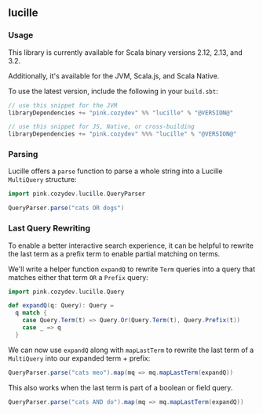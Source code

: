 ## lucille

### Usage

This library is currently available for Scala binary versions 2.12, 2.13, and 3.2.

Additionally, it's available for the JVM, Scala.js, and Scala Native.

To use the latest version, include the following in your `build.sbt`:

```scala
// use this snippet for the JVM
libraryDependencies += "pink.cozydev" %% "lucille" % "@VERSION@"

// use this snippet for JS, Native, or cross-building
libraryDependencies += "pink.cozydev" %%% "lucille" % "@VERSION@"
```

### Parsing

Lucille offers a `parse` function to parse a whole string into a Lucille `MultiQuery` structure:

```scala mdoc
import pink.cozydev.lucille.QueryParser

QueryParser.parse("cats OR dogs")
```

### Last Query Rewriting

To enable a better interactive search experience, it can be helpful to rewrite the last term as a
prefix term to enable partial matching on terms.

We'll write a helper function `expandQ` to rewrite `Term` queries into a query that matches either
that term `OR` a `Prefix` query:

```scala mdoc:silent
import pink.cozydev.lucille.Query

def expandQ(q: Query): Query =
  q match {
    case Query.Term(t) => Query.Or(Query.Term(t), Query.Prefix(t))
    case _ => q
  }
```

We can now use `expandQ` along with `mapLastTerm` to rewrite the last term of a `MultiQuery` into our
expanded term + prefix:

```scala mdoc
QueryParser.parse("cats meo").map(mq => mq.mapLastTerm(expandQ))
```

This also works when the last term is part of a boolean or field query.

```scala mdoc
QueryParser.parse("cats AND do").map(mq => mq.mapLastTerm(expandQ))
```
